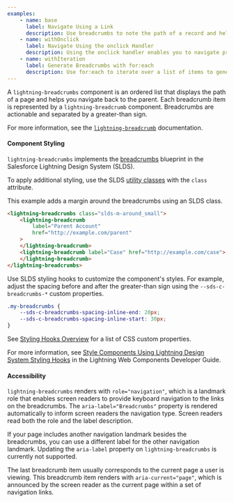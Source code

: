 ```yaml
---
examples:
    - name: base
      label: Navigate Using a Link
      description: Use breadcrumbs to note the path of a record and help the user to navigate back to the parent.
    - name: withOnclick
      label: Navigate Using the onclick Handler
      description: Using the onclick handler enables you to navigate programmatically using JavaScript.
    - name: withIteration
      label: Generate Breadcrumbs with for:each
      description: Use for:each to iterate over a list of items to generate the breadcrumbs.
---
```


A `lightning-breadcrumbs` component is an ordered list that displays the path
of a page and helps you navigate back to the parent. Each breadcrumb item is
represented by a `lightning-breadcrumb` component. Breadcrumbs are actionable
and separated by a greater-than sign.

For more information, see the [`lightning-breadcrumb`](bundle/lightning-breadcrumb) documentation.

#### Component Styling

`lightning-breadcrumbs` implements the
[breadcrumbs](https://www.lightningdesignsystem.com/components/breadcrumbs/) blueprint in the Salesforce Lightning Design System (SLDS).

To apply additional styling, use the SLDS [utility classes](https://www.lightningdesignsystem.com/utilities/alignment) with the `class` attribute.

This example adds a margin around the breadcrumbs using an SLDS class.

```html
<lightning-breadcrumbs class="slds-m-around_small">
    <lightning-breadcrumb
        label="Parent Account"
        href="http://example.com/parent"
    >
    </lightning-breadcrumb>
    <lightning-breadcrumb label="Case" href="http://example.com/case">
    </lightning-breadcrumb>
</lightning-breadcrumbs>
```

Use SLDS styling hooks to customize the component's styles. For example, adjust the spacing before and after the greater-than sign using the `--sds-c-breadcrumbs-*` custom properties.

```css
.my-breadcrumbs {
    --sds-c-breadcrumbs-spacing-inline-end: 20px;
    --sds-c-breadcrumbs-spacing-inline-start: 30px;
}
```

See [Styling Hooks Overview](https://www.lightningdesignsystem.com/components/breadcrumbs/#Styling-Hooks-Overview) for a list of CSS custom properties.

For more information, see [Style Components Using Lightning Design System Styling Hooks](docs/component-library/documentation/lwc/lwc.create_components_css_custom_properties) in the Lightning Web Components Developer Guide.

#### Accessibility

`lightning-breadcrumbs` renders with `role="navigation"`, which is a landmark role that enables screen readers to provide keyboard navigation to the links on the breadcrumbs.
The `aria-label="Breadcrumbs"` property is rendered automatically to inform screen readers the navigation type. Screen readers read both the role and the label description.

If your page includes another navigation landmark besides the breadcrumbs, you can use a different label for the other navigation landmark. Updating the `aria-label` property on `lightning-breadcrumbs` is currently not supported.

The last breadcrumb item usually corresponds to the current page a user is viewing.
This breadcrumb item renders with `aria-current="page"`, which is announced by the screen reader as the current page within a set of navigation links.
